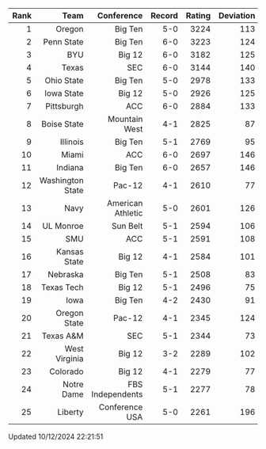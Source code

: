 | Rank  | Team                 | Conference           | Record   | Rating | Deviation |
| ---:  | ---:                 | ---:                 | ---:     | ---:   | ---:      |
| 1     | Oregon               | Big Ten              | 5-0      | 3224   | 113       |
| 2     | Penn State           | Big Ten              | 6-0      | 3223   | 124       |
| 3     | BYU                  | Big 12               | 6-0      | 3182   | 125       |
| 4     | Texas                | SEC                  | 6-0      | 3144   | 140       |
| 5     | Ohio State           | Big Ten              | 5-0      | 2978   | 133       |
| 6     | Iowa State           | Big 12               | 5-0      | 2926   | 125       |
| 7     | Pittsburgh           | ACC                  | 6-0      | 2884   | 133       |
| 8     | Boise State          | Mountain West        | 4-1      | 2825   | 87        |
| 9     | Illinois             | Big Ten              | 5-1      | 2769   | 95        |
| 10    | Miami                | ACC                  | 6-0      | 2697   | 146       |
| 11    | Indiana              | Big Ten              | 6-0      | 2657   | 146       |
| 12    | Washington State     | Pac-12               | 4-1      | 2610   | 77        |
| 13    | Navy                 | American Athletic    | 5-0      | 2601   | 126       |
| 14    | UL Monroe            | Sun Belt             | 5-1      | 2594   | 106       |
| 15    | SMU                  | ACC                  | 5-1      | 2591   | 108       |
| 16    | Kansas State         | Big 12               | 4-1      | 2584   | 101       |
| 17    | Nebraska             | Big Ten              | 5-1      | 2508   | 83        |
| 18    | Texas Tech           | Big 12               | 5-1      | 2496   | 75        |
| 19    | Iowa                 | Big Ten              | 4-2      | 2430   | 91        |
| 20    | Oregon State         | Pac-12               | 4-1      | 2345   | 124       |
| 21    | Texas A&M            | SEC                  | 5-1      | 2344   | 73        |
| 22    | West Virginia        | Big 12               | 3-2      | 2289   | 102       |
| 23    | Colorado             | Big 12               | 4-1      | 2279   | 77        |
| 24    | Notre Dame           | FBS Independents     | 5-1      | 2277   | 78        |
| 25    | Liberty              | Conference USA       | 5-0      | 2261   | 196       |

Updated 10/12/2024 22:21:51
